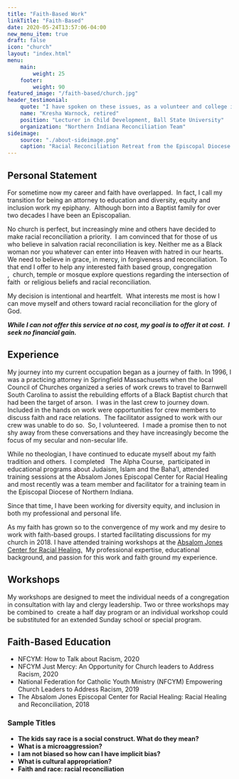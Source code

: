 ```yaml
---
title: "Faith-Based Work"
linkTitle: "Faith-Based"
date: 2020-05-24T13:57:06-04:00
new_menu_item: true
draft: false
icon: "church"
layout: "index.html"
menu:
    main:
        weight: 25
    footer:
        weight: 90
featured_image: "/faith-based/church.jpg"
header_testimonial:
    quote: "I have spoken on these issues, as a volunteer and college instructor, but working with Pam and learning from her knowledge and experience sharpened and organized my abilities as a presenter. At the same time, the actual work we are doing is strengthening and deepening understandings of racism and bias in our faith-based community here in Indiana."
    name: "Kresha Warnock, retired"
    position: "Lecturer in Child Development, Ball State University"
    organization: "Northern Indiana Reconciliation Team"
sideimage:
    source: "./about-sideimage.png"
    caption: "Racial Reconciliation Retreat from the Episcopal Diocese of Northern Indiana."
---
```


## Personal Statement

For sometime now my career and faith have overlapped.  In fact, I call my transition for being an attorney to education and diversity, equity and inclusion work my epiphany.  Although born into a Baptist family for over two decades I have been an Episcopalian.

No church is perfect, but increasingly mine and others have decided to make racial reconciliation a priority.  I am convinced that for those of us who believe in salvation racial reconciliation is key. Neither me as a Black woman nor you whatever can enter into Heaven with hatred in our hearts. We need to believe in grace, in mercy, in forgiveness and reconciliation. To that end I offer to help any interested faith based group, congregation ,  church, temple or mosque explore questions regarding the intersection of faith  or religious beliefs and racial reconciliation.

My decision is intentional and heartfelt.  What interests me most is how I can move myself and others toward racial reconciliation for the glory of God.

**_While I can not offer this service at no cost, my goal is to offer it at cost.  I seek no financial gain._**

## Experience

My journey into my current occupation began as a journey of faith. In 1996, I was a practicing attorney in Springfield Massachusetts when the local Council of Churches organized a series of work crews to travel to Barnwell South Carolina to assist the rebuilding efforts of a Black Baptist church that had been the target of arson.  I was in the last crew to journey down.  Included in the hands on work were opportunities for crew members to discuss faith and race relations.  The facilitator assigned to work with our crew was unable to do so.  So, I volunteered.  I made a promise then to not shy away from these conversations and they have increasingly become the focus of my secular and non-secular life.

While no theologian, I have continued to educate myself about my faith tradition and others.  I completed   The Alpha Course,  participated in educational programs about Judaism, Islam and the Baha’I, attended training sessions at the Absalom Jones Episcopal Center for Racial Healing and most recently was a team member and facilitator for a training team in the Episcopal Diocese of Northern Indiana.

Since that time, I have been working for diversity equity, and inclusion in both my professional and personal life.

As my faith has grown so to the convergence of my work and my desire to work with faith-based groups. I started facilitating discussions for my church in 2018. I have attended training workshops at the [Absalom Jones Center for Racial Healing.](https://www.centerforracialhealing.org/)  My professional expertise, educational background, and passion for this work and faith ground my experience.

## Workshops

My workshops are designed to meet the individual needs of a congregation in consultation with lay and clergy leadership. Two or three workshops may be combined to  create a half day program or an individual workshop could be substituted for an extended Sunday school or special program.

## Faith-Based Education

-   NFCYM: How to Talk about Racism, 2020
-   NFCYM Just Mercy: An Opportunity for Church leaders to Address Racism, 2020
-   National Federation for Catholic Youth Ministry (NFCYM) Empowering Church Leaders to Address Racism, 2019
-   The Absalom Jones Episcopal Center for Racial Healing: Racial Healing and Reconciliation, 2018

### Sample Titles

-   **The kids say race is a social construct. What do they mean?**
-   **What is a microaggression?**
-   **I am not biased so how can I have implicit bias?**
-   **What is cultural appropriation?**
-   **Faith and race: racial reconciliation**
